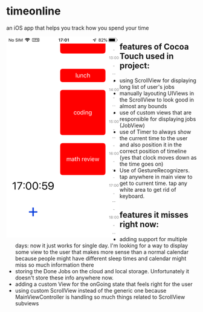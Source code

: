 # timeonline
an iOS app that helps you track how you spend your time

<div align="center">
    <img style="float: left" src="DemoImage.PNG" width="300px"</img> 
</div>

## features of Cocoa Touch used in project:
- using ScrollView for displaying long list of user's jobs
- manually layouting UIViews in the ScrollView to look good in almost any bounds
- use of custom views that are responsible for displaying jobs (JobView)
- use of Timer to always show the current time to the user and also position it in the correct position of timeline (yes that clock moves down as the time goes on)
- Use of GestureRecognizers. tap anywhere in main view to get to current time. tap any white area to get rid of keyboard.

## features it misses right now:
- adding support for multiple days: now it just works for single day. I'm looking for a way to display some view to the user that makes more sense than a normal calendar because people might have different sleep times and calendar might miss so much information there
- storing the Done Jobs on the cloud and local storage. Unfortunately it doesn't store these info anywhere now.
- adding a custom View for the onGoing state that feels right for the user
- using custom ScrollView instead of the generic one because MainViewController is handling so much things related to ScrollView subviews
